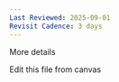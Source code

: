```yaml
---
Last Reviewed: 2025-09-01
Revisit Cadence: 3 days
---
```

More details

Edit this file from canvas

